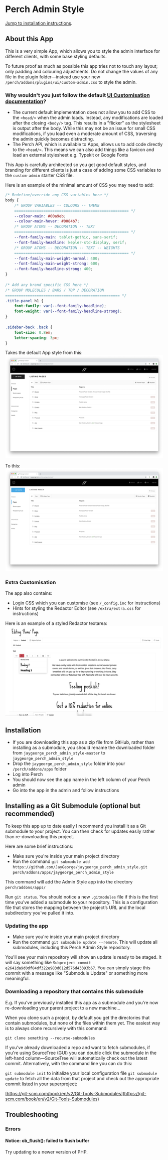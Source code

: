 # Perch Admin Style

[Jump to installation instructions](#installation).

## About this App

This is a very simple App, which allows you to style the admin interface for different clients, with some base styling defaults.

To future proof as much as possible this app tries not to touch any layout; only padding and colouring adjustments. Do not change the values of any file in the plugin folder—instead use your new `/perch/addons/plugins/ui/custom-admin.css` to style the admin.

### Why wouldn't you just follow the default [UI Customisation documentation](https://docs.grabaperch.com/api/custom-ui/)?

- The current default implementation does not allow you to add CSS to the `<head/>` when the admin loads. Instead, any modifications are loaded after the closing `<body/>` tag. This results in a "flicker" as the stylesheet is output after the body. While this may not be an issue for small CSS modifications, if you load even a moderate amount of CSS, traversing the admin quickly becomes distracting.
- The Perch API, which is available to Apps, allows us to add code directly to the `<head/>`. This means we can also add things like a favicon and load an external stylesheet e.g. Typekit or Google Fonts

This App is carefully architected so you get good default styles, and branding for different clients is just a case of adding some CSS variables to the `custom-admin` starter CSS file.

Here is an example of the minimal amount of CSS you may need to add:

``` CSS
/* Redefine/override any CSS variables here */
body {
    /* GROUP VARIABLES -- COLOURS -- THEME
    =================================================== */
    --colour-main: #00a9eb;
    --colour-main-hover: #0084b7;
    /* GROUP ATOMS -- DECORATION -- TEXT
    =================================================== */
    --font-family-main: tablet-gothic, sans-serif;
    --font-family-headline: kepler-std-display, serif;
    /* GROUP ATOMS -- DECORATION -- TEXT -- WEIGHTS
    =================================================== */
    --font-family-main-weight-normal: 400;
    --font-family-main-weight-strong: 600;
    --font-family-headline-strong: 400;
}

/* Add any brand specific CSS here */
/* GROUP MOLECULES / BARS / TOP / DECORATION
=================================================== */
.title-panel h1 {
    font-family: var(--font-family-headline);
    font-weight: var(--font-family-headline-strong);
}

.sidebar-back .back {
    font-size: 0.8em;
    letter-spacing: 3px;
}
```

Takes the default App style from this:
![Base Style](screenshots/example-with-base-app-styling.png "")

To this:
![Styled](screenshots/example-with-branding.png "")

### Extra Customisation

The app also contains:

- Login CSS which you can customise (see `/_config.inc` for instructions)
- Hints for styling the Redactor Editor (see `/extra/extra.css` for instructions)

Here is an example of a styled Redactor textarea:
![Styled](screenshots/example-editor-redactor-2019-08-21-105011.png "")

## Installation

- If you are downloading this app as a zip file from GitHub, rather than installing as a submodule, you should rename the downloaded folder from `jaygeorge_perch_admin_style-master` to `jaygeorge_perch_admin_style`
- Drop the `jaygeorge_perch_admin_style` folder into your `/perch/addons/apps` folder
- Log into Perch
- You should now see the app name in the left column of your Perch admin
- Go into the app in the admin and follow instructions

## Installing as a Git Submodule (optional but recommended)

To keep this app up to date easily I recommend you install it as a Git submodule to your project. You can then check for updates easily rather than re-downloading this project.

Here are some brief instructions:

- Make sure you're inside your main project directory
- Run the command `git submodule add https://github.com/JayGeorge/jaygeorge_perch_admin_style.git perch/addons/apps/jaygeorge_perch_admin_style`

This command will add the Admin Style app into the directory `perch/addons/apps/`

Run `git status`. You should notice a new `.gitmodules` file if this is the first time you've added a submodule to your repository. This is a configuration file that stores the mapping between the project’s URL and the local subdirectory you've pulled it into.

### Updating the app

- Make sure you're inside your main project directory
- Run the command `git submodule update --remote`. This will update all submodules, including this Perch Admin Style repository.

You'll see your main repository will show an update is ready to be staged. It will say something like `Subproject commit e2641da9d0df04df322e983d612d576d43393b67`. You can simply stage this commit with a message like "Submodule Update" or something more meaningful.

### Downloading a repository that contains this submodule

E.g. If you've previously installed this app as a submodule and you're now re-downloading your parent project to a new machine…

When you clone such a project, by default you get the directories that contain submodules, but none of the files within them yet.
The easiest way is to always clone recursively with this command:

    git clone something --recurse-submodules

If you've already downloaded a repo and want to fetch submodules, if you're using SourceTree (GUI) you can double click the submodule in the left-hand column—SourceTree will automatically check out the latest commit. Alternatively, with the command line you can do this:

`git submodule init` to initialize your local configuration file
`git submodule update` to fetch all the data from that project and check out the appropriate commit listed in your superproject:

[https://git-scm.com/book/en/v2/Git-Tools-Submodules](https://git-scm.com/book/en/v2/Git-Tools-Submodules)

## Troubleshooting

### Errors

#### Notice: ob_flush(): failed to flush buffer

Try updating to a newer version of PHP.

